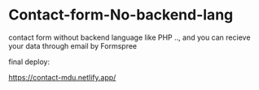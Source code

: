 # Contact-form-No-backend-lang
contact form without backend language like PHP .., and you can recieve your data through email by Formspree

final deploy:

https://contact-mdu.netlify.app/
